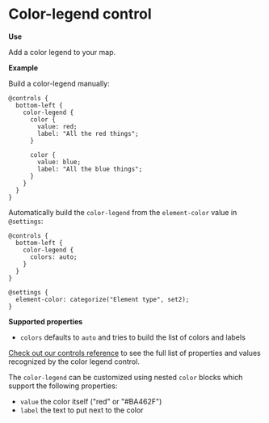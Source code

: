 # Color-legend control

**Use**

Add a color legend to your map.

**Example**

Build a color-legend manually:

```
@controls {
  bottom-left {
    color-legend {
      color {
        value: red;
        label: "All the red things";
      }

      color {
        value: blue;
        label: "All the blue things";
      }
    }
  }
}
```

Automatically build the `color-legend` from the `element-color` value in `@settings`:

```
@controls {
  bottom-left {
    color-legend {
      colors: auto;
    }
  }
}

@settings {
  element-color: categorize("Element type", set2);
}
```

**Supported properties**

* `colors` defaults to `auto` and tries to build the list of colors and labels

[Check out our controls reference](/guides/controls/controls-reference.md) to see the full list of properties and values recognized by the color legend control.

The `color-legend` can be customized using nested `color` blocks which support the following properties:

  * `value` the color itself ("red" or "#BA462F")
  * `label` the text to put next to the color
